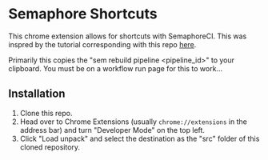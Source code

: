 # Semaphore Shortcuts
This chrome extension allows for shortcuts with SemaphoreCI. This was inspred by the tutorial corresponding with this repo [here](https://www.blog.karenying.com/posts/hack-keyboard-shortcuts-into-sites-with-a-custom-chrome-extension).

Primarily this copies the "sem rebuild pipeline <pipeline_id>" to your clipboard. You must be on a workflow run page for this to work...


## Installation
1. Clone this repo.
2. Head over to Chrome Extensions (usually `chrome://extensions` in the address bar) and turn "Developer Mode" on the top left.
3. Click "Load unpack" and select the destination as the "src" folder of this cloned repository.
